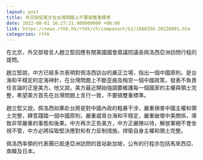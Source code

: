 ```yaml
---
layout: post
title: 外交部促美方在台灣問題上不要搞雙重標準
date: 2022-08-01 16:27:21.000000000 +08:00
link: https://news.rthk.hk/rthk/ch/component/k2/1660356-20220801.htm
categories: rthk
---
```


在北京，外交部發言人趙立堅回應有關美國國會眾議院議長佩洛西亞洲訪問行程的提問。

趙立堅說，中方已經多次表明對佩洛西訪台的嚴正立場，指出一個中國原則，是台海和平穩定的定海神針，在台灣問題上不斷歪曲及掏空一個中國政策，發表不負責任言論的正是美方。他又說，美方最近開始強調要維護每一個國家的主權與領土完整，希望美方首先在台灣問題上言行一致，不要搞雙重標準。

趙立堅又說，佩洛西如果赴台將是對中國內政的粗暴干涉，嚴重損害中國主權和領土完整，肆意踐踏一個中國原則，嚴重威脅台海和平穩定，嚴重破壞中美關係，導致非常嚴重的事態和後果。中方再次正告美方，中方正嚴陣以待，解放軍絕不會坐視不管，中方必將採取堅決應對和有力反制措施，捍衛自身主權和領土完整。

佩洛西率領的代表團已抵達亞洲訪問的首站新加坡，公布的行程亦包括馬來西亞、南韓及日本。
